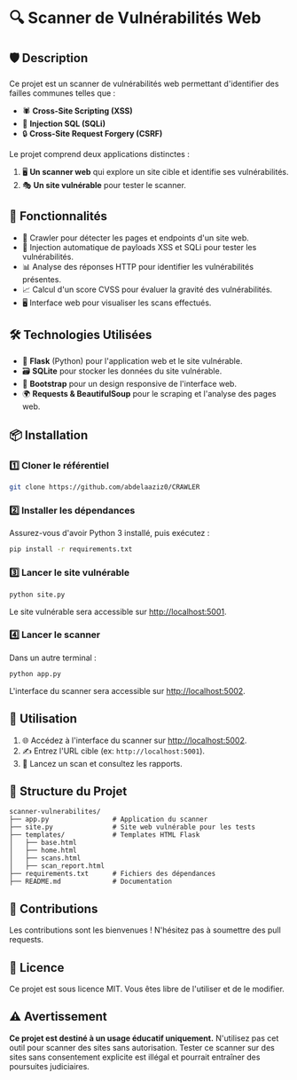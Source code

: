 # 🔍 Scanner de Vulnérabilités Web

## 🛡️ Description
Ce projet est un scanner de vulnérabilités web permettant d'identifier des failles communes telles que :
- 🕷 **Cross-Site Scripting (XSS)**
- 🛑 **Injection SQL (SQLi)**
- 🔒 **Cross-Site Request Forgery (CSRF)**

Le projet comprend deux applications distinctes :
1. 🖥 **Un scanner web** qui explore un site cible et identifie ses vulnérabilités.
2. 🎭 **Un site vulnérable** pour tester le scanner.

## 🚀 Fonctionnalités
- 🔎 Crawler pour détecter les pages et endpoints d'un site web.
- 💉 Injection automatique de payloads XSS et SQLi pour tester les vulnérabilités.
- 📊 Analyse des réponses HTTP pour identifier les vulnérabilités présentes.
- 📈 Calcul d'un score CVSS pour évaluer la gravité des vulnérabilités.
- 🖥 Interface web pour visualiser les scans effectués.

## 🛠 Technologies Utilisées
- 🐍 **Flask** (Python) pour l'application web et le site vulnérable.
- 🗃 **SQLite** pour stocker les données du site vulnérable.
- 🎨 **Bootstrap** pour un design responsive de l'interface web.
- 🌍 **Requests & BeautifulSoup** pour le scraping et l'analyse des pages web.

## 📦 Installation
### 1️⃣ Cloner le référentiel
```bash
git clone https://github.com/abdelaaziz0/CRAWLER
```

### 2️⃣ Installer les dépendances
Assurez-vous d'avoir Python 3 installé, puis exécutez :
```bash
pip install -r requirements.txt
```

### 3️⃣ Lancer le site vulnérable
```bash
python site.py
```
Le site vulnérable sera accessible sur [http://localhost:5001](http://localhost:5001).

### 4️⃣ Lancer le scanner
Dans un autre terminal :
```bash
python app.py
```
L'interface du scanner sera accessible sur [http://localhost:5002](http://localhost:5002).

## 📖 Utilisation
1. 🌐 Accédez à l'interface du scanner sur [http://localhost:5002](http://localhost:5002).
2. ✍️ Entrez l'URL cible (ex: `http://localhost:5001`).
3. 🚀 Lancez un scan et consultez les rapports.

## 📂 Structure du Projet
```
scanner-vulnerabilites/
├── app.py                # Application du scanner
├── site.py               # Site web vulnérable pour les tests
├── templates/            # Templates HTML Flask
│   ├── base.html
│   ├── home.html
│   ├── scans.html
│   ├── scan_report.html
├── requirements.txt      # Fichiers des dépendances
├── README.md             # Documentation
```

## 🤝 Contributions
Les contributions sont les bienvenues ! N'hésitez pas à soumettre des pull requests.

## 📜 Licence
Ce projet est sous licence MIT. Vous êtes libre de l'utiliser et de le modifier.

## ⚠️ Avertissement
**Ce projet est destiné à un usage éducatif uniquement.** N'utilisez pas cet outil pour scanner des sites sans autorisation. Tester ce scanner sur des sites sans consentement explicite est illégal et pourrait entraîner des poursuites judiciaires.

